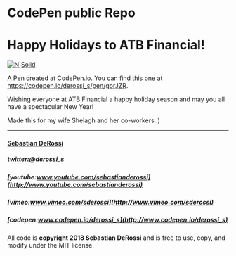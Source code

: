 CodePen public Repo 
=========

# Happy Holidays to ATB Financial!

[![N|Solid](https://raw.github.com/sebastianderossi/CodePen/master/happy-holidays-to-atb-financial/HappyHolidays.gif)](https://codepen.io/derossi_s/full/gorJZR/) 

A Pen created at CodePen.io. You can find this one at https://codepen.io/derossi_s/pen/gorJZR.

Wishing everyone at ATB Financial a happy holiday season and may you all  have a spectacular New Year!

Made this for my wife Shelagh and her co-workers :)

----------------

#### [Sebastian DeRossi](mailto:sebastian.derossi@gmail.com)   

##### [twitter:@derossi_s](http://www.twitter.com/derossi_s)
##### [youtube:www.youtube.com/sebastianderossi](http://www.youtube.com/sebastianderossi)
##### [vimeo:www.vimeo.com/sderossi](http://www.vimeo.com/sderossi)  
##### [codepen:www.codepen.io/derossi_s](http://www.codepen.io/derossi_s) 

All code is **copyright 2018 Sebastian DeRossi** and is free to use, copy, and modify under the MIT license.